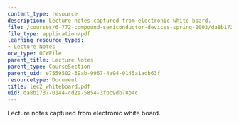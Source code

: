 ```yaml
---
content_type: resource
description: Lecture notes captured from electronic white board.
file: /courses/6-772-compound-semiconductor-devices-spring-2003/da8b17370144cd2a58543fbc9db78b4c_lec2_whiteboard.pdf
file_type: application/pdf
learning_resource_types:
- Lecture Notes
ocw_type: OCWFile
parent_title: Lecture Notes
parent_type: CourseSection
parent_uid: e7559502-39ab-9967-4a94-0145a1adb63f
resourcetype: Document
title: lec2_whiteboard.pdf
uid: da8b1737-0144-cd2a-5854-3fbc9db78b4c
---
```

Lecture notes captured from electronic white board.

